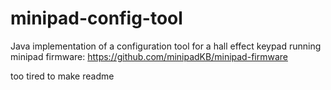 # minipad-config-tool
Java implementation of a configuration tool for a hall effect keypad running minipad firmware: https://github.com/minipadKB/minipad-firmware

too tired to make readme
